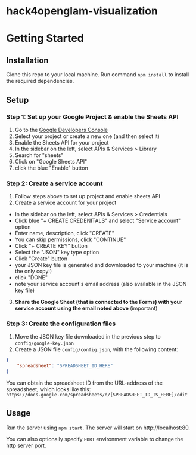 # hack4openglam-visualization

# Getting Started

## Installation
Clone this repo to your local machine. Run command `npm install` to install the required dependencies.

## Setup
### Step 1: Set up your Google Project & enable the Sheets API

1. Go to the [Google Developers Console](https://console.developers.google.com/)
2. Select your project or create a new one (and then select it)
3. Enable the Sheets API for your project
4. In the sidebar on the left, select APIs & Services > Library
5. Search for "sheets"
6. Click on "Google Sheets API"
7. click the blue "Enable" button

### Step 2: Create a service account

1. Follow steps above to set up project and enable sheets API
2. Create a service account for your project
* In the sidebar on the left, select APIs & Services > Credentials
* Click blue "+ CREATE CREDENITALS" and select "Service account" option
* Enter name, description, click "CREATE"
* You can skip permissions, click "CONTINUE"
* Click "+ CREATE KEY" button
* Select the "JSON" key type option
* Click "Create" button
* your JSON key file is generated and downloaded to your machine (it is the only copy!)
* click "DONE"
* note your service account's email address (also available in the JSON key file)
3. **Share the Google Sheet (that is connected to the Forms) with your service account using the email noted above** (important)

### Step 3: Create the configuration files

1. Move the JSON key file downloaded in the previous step to `config/google-key.json`
2. Create a JSON file `config/config.json`, with the following content:
```json
{
    "spreadsheet": "SPREADSHEET_ID_HERE"
}
```
You can obtain the spreadsheet ID from the URL-address of the spreadsheet, which looks like this: `https://docs.google.com/spreadsheets/d/[SPREADSHEET_ID_IS_HERE]/edit`

## Usage

Run the server using `npm start`. The server will start on http://localhost:80.

You can also optionally specify `PORT` environment variable to change the http server port. 
